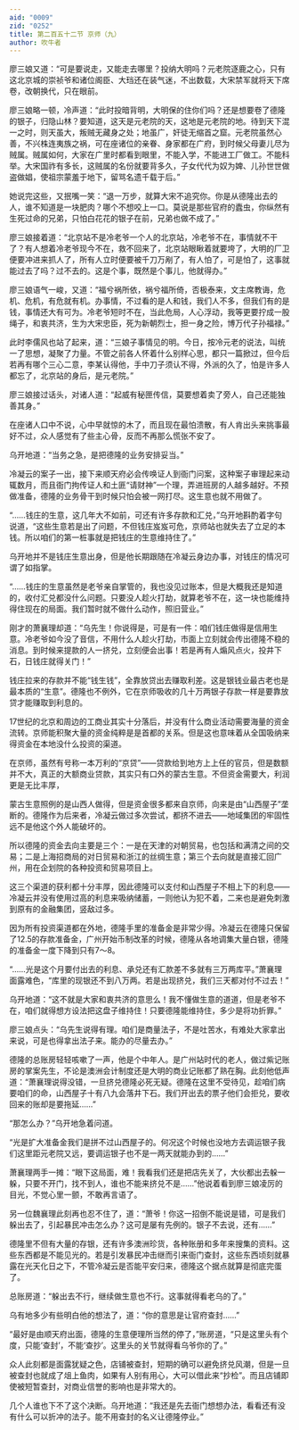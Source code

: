 ```yaml
---
aid: "0009"
zid: "0252"
title: 第二百五十二节 京师（九）
author: 吹牛者
---
```


廖三娘又道：“可是要说走，又能走去哪里？投纳大明吗？元老院逐鹿之心，只有这北京城的崇祯爷和诸位阁臣、大珰还在装气迷，不出数载，大宋禁军就将天下席卷，改朝换代，只在眼前。

廖三娘略一顿，冷声道：“此时投暗背明，大明保的住你们吗？还是想要卷了德隆的银子，归隐山林？要知道，这天是元老院的天，这地是元老院的地。待到天下混一之时，则天虽大，叛贼无藏身之处；地虽广，奸徒无缩首之窟。元老院虽然心善，不兴株连夷族之祸，可在座诸位的亲眷、身家都在广府，到时候父母妻儿尽为贼属。贼属如何，大家在广里时都看到眼里，不能入学，不能进工厂做工。不能科举。大宋国祚有多长，这贼属的名份就要背多久，子女代代为奴为婢、儿孙世世做盗做娼，使祖宗蒙羞于地下，留骂名遗千载于后。”

她说完这些，又抿嘴一笑：“退一万步，就算大宋不追究你。你是从德隆出去的人，谁不知道是一块肥肉？哪个不想咬上一口。莫说是那些官府的蠹虫，你纵然有生死过命的兄弟，只怕白花花的银子在前，兄弟也做不成了。”

廖三娘接着道：“北京站不是冷老爷一个人的北京站，冷老爷不在，事情就不干了？有人想着冷老爷现今不在，救不回来了，北京站眼瞅着就要垮了，大明的厂卫便要冲进来抓人了，所有人立时便要被千刀万剐了，有人怕了，可是怕了，这事就能过去了吗？过不去的。这是个事，既然是个事儿，他就得办。”

廖三娘语气一峻，又道：“福兮祸所依，祸兮福所倚，否极泰来，文主席教诲，危机、危机，有危就有机。办事情，不过看的是人和钱，我们人不多，但我们有的是钱，事情还大有可为。冷老爷短时不在，当此危局，人心浮动，我等更要拧成一股绳子，和衷共济，生为大宋忠臣，死为新朝烈士，担一身之险，博万代子孙福禄。”

此时李儒风也站了起来，道：“三娘子事情见的明。今日，按冷元老的说法，叫统一了思想，凝聚了力量。不管之前各人怀着什么别样心思，都只一篇掀过，但今后若再有哪个三心二意，李某认得他，手中刀子须认不得，外派的久了，怕是许多人都忘了，北京站的身后，是元老院。”

廖三娘接过话头，对诸人道：“起威有秘匣传信，莫要想着卖了旁人，自己还能独善其身。”

在座诸人口中不说，心中早就惊的木了，而且现在最怕溃散，有人肯出头来挑事最好不过，众人感觉有了些主心骨，反而不再那么慌张不安了。

乌开地道：“当务之急，是把德隆的业务安排妥当。”

冷凝云的案子一出，接下来顺天府必会传唤证人到衙门问案，这种案子审理起来动辄数月，而且衙门拘传证人和土匪“请财神”一个理，弄进班房的人越多越好。不预做准备，德隆的业务骨干到时候只怕会被一网打尽。这生意也就不用做了。

“……钱庄的生意，这几年大不如前，可还有许多存款和汇兑，”乌开地斟酌着字句说道，“这些生意若是出了问题，不但钱庄岌岌可危，京师站也就失去了立足的本钱。所以咱们的第一桩事就是把钱庄的生意维持住了。”

乌开地并不是钱庄生意出身，但是他长期跟随在冷凝云身边办事，对钱庄的情况可谓了如指掌。

“……钱庄的生意虽然是老爷亲自掌管的，我也没见过账本，但是大概我还是知道的，收付汇兑都没什么问题。只要没人趁火打劫，就算老爷不在，这一块也能维持得住现在的局面。我们暂时就不做什么动作，照旧营业。”

刚才的萧襄理却道：“乌先生！你说得是，可是有一件：咱们钱庄做得是信用生意。冷老爷如今没了音信，不用什么人趁火打劫，市面上立刻就会传出德隆不稳的消息。到时候来提款的人一挤兑，立刻便会出事！若是再有人煽风点火，投井下石，日钱庄就得关门！”

钱庄拉来的存款并不能“钱生钱”，全靠放贷出去赚取利差。这是银钱业最古老也是最本质的“生意”。德隆也不例外，它在京师吸收的几十万两银子存款一样是要靠放贷才能赚取到利息的。

17世纪的北京和周边的工商业其实十分落后，并没有什么商业活动需要海量的资金流转。京师能积聚大量的资金纯粹是是首都的关系。但是这也意味着从全国吸纳来得资金在本地没什么投资的渠道。

在京师，虽然有号称一本万利的“京贷”――贷款给到地方上上任的官员，但是数额并不大，真正的大额商业贷款，其实只有口外的蒙古生意。不但资金需要大，利润更是无比丰厚，

蒙古生意照例的是山西人做得，但是资金很多都来自京师，向来是由“山西屋子”垄断的。德隆作为后来者，冷凝云做过多次尝试，都挤不进去――地域集团的牢固性远不是他这个外人能破坏的。

所以德隆的资金去向主要是三个：一是在天津的对朝贸易，也包括和满清之间的交易；二是上海招商局的对日贸易和浙江的丝绸生意；第三个去向就是直接汇回广州，用在企划院的各种投资和贸易项目上。

这三个渠道的获利都十分丰厚，因此德隆可以支付和山西屋子不相上下的利息――冷凝云并没有使用过高的利息来吸纳储蓄，一则他认为犯不着，二来也是避免刺激到原有的金融集团，竖敌过多。

因为所有投资渠道都在外地，德隆手里的准备金是非常少得。冷凝云在德隆只保留了12.5的存款准备金，广州开始币制改革的时候，德隆从各地调集大量白银，德隆的准备金一度下降到只有7～8。

“……光是这个月要付出去的利息、承兑还有汇款差不多就有三万两库平。”萧襄理面露难色，“库里的现银还不到八万两。若是出现挤兑，我们三天都对付不过去！”

乌开地道：“这不就是大家和衷共济的意思么！我不懂做生意的道道，但是老爷不在，咱们就得想方设法把这盘子维持住！只要德隆能维持住，多少是将功折罪。”

廖三娘点头：“乌先生说得有理。咱们是商量法子，不是吐苦水，有难处大家拿出来说，可是也得拿出法子来。能办的尽量去办。”

德隆的总账房轻轻咳嗽了一声，他是个中年人。是广州站时代的老人，做过紫记账房的掌案先生，不论是澳洲会计制度还是大明的商业记账都了熟在胸。此刻他低声道：“萧襄理说得没错，一旦挤兑德隆必死无疑。德隆在这里不受待见，趁咱们病要咱们的命，山西屋子十有八九会落井下石。我们开出去的票子他们会拒兑，要收回来的账却是要拖延……”

“那怎么办？”乌开地急着问道。

“光是扩大准备金我们是拼不过山西屋子的。何况这个时候也没地方去调运银子我们这里距元老院又远，要调运银子也不是一两天就能办到的……”

萧襄理两手一摊：“眼下这局面，难！我看我们还是把店先关了，大伙都出去躲一躲，只要不开门，找不到人，谁也不能来挤兑不是……”他说着看到廖三娘凌厉的目光，不觉心里一颤，不敢再言语了。

另一位魏襄理此刻再也忍不住了，道：“萧爷！你这一招倒不能说是错，可是我们躲出去了，引起暴民冲击怎么办？这可是屡有先例的。银子不去说，还有……”

德隆里不但有大量的存银，还有许多澳洲珍货，各种账册和多年来搜集的资料。这些东西都是不能见光的。若是引发暴民冲击继而引来衙门查封，这些东西顷刻就暴露在光天化日之下，不管冷凝云是否能平安归来，德隆这个据点就算是彻底完蛋了。

总账房道：“躲出去不行，继续做生意也不行。这事就得看老乌的了。”

乌有地多少有些明白他的想法了，道：“你的意思是让官府查封……”

“最好是由顺天府出面，德隆的生意便理所当然的停了，”账房道，“只是这里头有个度，只能‘查封’，不能‘查抄’。这里头的关节就得看乌爷你的了。”

众人此刻都是面露犹疑之色，店铺被查封，短期的确可以避免挤兑风潮，但是一旦被查封也就成了俎上鱼肉，如果有人别有用心，大可以借此来“抄检”。而且店铺即使被短暂查封，对商业信誉的影响也是非常大的。

几个人谁也下不了这个决断。乌开地道：“我还是先去衙门想想办法，看看还有没有什么可以折冲的法子。能不用查封的名义让德隆停业。”

